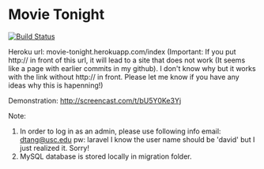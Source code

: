 Movie Tonight
====
[![Build Status](https://travis-ci.org/jdc7894/MovieTonight.svg?branch=master)](https://travis-ci.org/jdc7894/MovieTonight)

Heroku url: movie-tonight.herokuapp.com/index
(Important: If you put http:// in front of this url, it will lead to a site that does not work (It seems like a page with earlier commits in my github). I don't know why but it works with the link without http:// in front. Please let me know if you have any ideas why this is hapenning!)

Demonstration: http://screencast.com/t/bU5Y0Ke3Yj

Note: 
1. In order to log in as an admin, please use following info
   email: dtang@usc.edu
   pw: laravel
  I know the user name should be 'david' but I just realized it. Sorry! 
2. MySQL database is stored locally in migration folder. 
